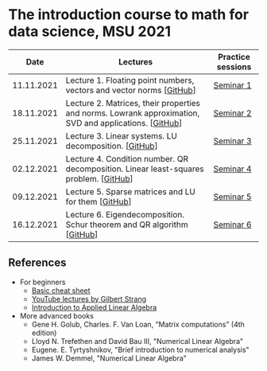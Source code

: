 # The introduction course to math for data science, MSU 2021

|Date| Lectures | Practice sessions 
|----|----|----|
| 11.11.2021 | Lecture 1. Floating point numbers, veсtors and vector norms [[GitHub](./lectures/lecture1/lecture1.ipynb)] | [Seminar 1](./seminars/seminar1/seminar1.ipynb) |
| 18.11.2021 | Lecture 2. Matrices, their properties and norms. Lowrank approximation, SVD and applications. [[GitHub](./lectures/lecture2/lecture2.ipynb)] | [Seminar 2](./seminars/seminar2/seminar2.ipynb) |
| 25.11.2021 | Lecture 3. Linear systems. LU decomposition.  [[GitHub](./lectures/lecture3/lecture3.ipynb)] | [Seminar 3](./seminars/seminar3/seminar3.ipynb) |
| 02.12.2021 | Lecture 4. Condition number. QR decomposition. Linear least-squares problem. [[GitHub](./lectures/lecture4/lecture4.ipynb)] | [Seminar 4](./seminars/seminar4/seminar4.ipynb) |
| 09.12.2021 | Lecture 5. Sparse matrices and LU for them [[GitHub](./lectures/lecture5/lecture5.ipynb)] | [Seminar 5](./seminars/seminar5/seminar5.ipynb) |
| 16.12.2021 | Lecture 6. Eigendecomposition. Schur theorem and QR algorithm [[GitHub](./lectures/lecture6/lecture6.ipynb)] | [Seminar 6](./seminars/seminar6/seminar6.ipynb)  |

## References

* For beginners
  - [Basic cheat sheet](http://cs229.stanford.edu/section/cs229-linalg.pdf)
  - [YouTube lectures by Gilbert Strang](https://www.youtube.com/watch?v=ZK3O402wf1c&list=PL49CF3715CB9EF31D)
  - [Introduction to Applied Linear Algebra](https://web.stanford.edu/~boyd/vmls/vmls.pdf)
* More advanced books
  - Gene H. Golub, Charles. F. Van Loan, "Matrix computations" (4th edition)
  - Lloyd N. Trefethen and David Bau III, "Numerical Linear Algebra"
  - Eugene. E. Tyrtyshnikov, "Brief introduction to numerical analysis"
  - James W. Demmel, "Numerical Linear Algebra"

